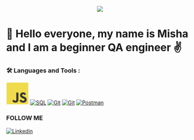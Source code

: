 [<div id="header" align="center">
  <img src="https://user-images.githubusercontent.com/103375361/187285473-42841a57-ea00-4063-b92b-52fba9f84ad6.jpg" width="900"/>](https://github.com/soohoi?tab=repositories)
</div>

# :wave: Hello everyone, my name is Misha and I am a beginner QA engineer :v:

### :hammer_and_wrench: Languages and Tools :
[<div>
  <img src="https://github.com/devicons/devicon/blob/master/icons/javascript/javascript-original.svg" title="JavaScript" alt="JavaScript" width="60" height="60"/>](https://github.com/soohoi/Homework-js)
  [<img src="https://cdn-icons-png.flaticon.com/512/603/603201.png" title="SQL"  alt="SQL" width="60" height="60"/>](https://github.com/soohoi/SQL)
  [<img src="https://cdn.icon-icons.com/icons2/2415/PNG/512/git_original_logo_icon_146509.png" title="Git" alt="Git" width="60" height="60"/>](https://github.com/soohoi/Homework-GitBash)
  [<img src="https://cdn.icon-icons.com/icons2/1907/PNG/512/iconfinder-github-4555889_121361.png" title="Git" alt="Git" width="60" height="60"/>](https://github.com/soohoi/Homework-GitHub)
  [<img src="https://cdn.icon-icons.com/icons2/3053/PNG/512/postman_macos_bigsur_icon_189815.png" title="Postman" alt="Postman" width="60" height="60"/>](https://github.com/soohoi/Homework-postman)
</div>



### FOLLOW ME
[![Linkedin](https://img.shields.io/badge/-LINKEDIN-000000?style=for-the-badge&logo=linkedin)](https://www.linkedin.com/in/mikhail0210)

